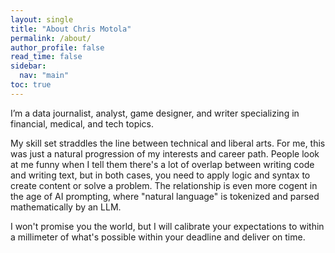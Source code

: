 ```yaml
---
layout: single
title: "About Chris Motola"
permalink: /about/
author_profile: false
read_time: false
sidebar:
  nav: "main"
toc: true
---
```

I’m a data journalist, analyst, game designer, and writer specializing in financial, medical, and tech topics.

My skill set straddles the line between technical and liberal arts. For me, this was just a natural progression of my interests and career path. People look at me funny when I tell them there's a lot of overlap between writing code and writing text, but in both cases, you need to apply logic and syntax to create content or solve a problem. The relationship is even more cogent in the age of AI prompting, where "natural language" is tokenized and parsed mathematically by an LLM.

I won't promise you the world, but I will calibrate your expectations to within a millimeter of what's possible within your deadline and deliver on time.


